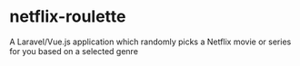 # netflix-roulette
A Laravel/Vue.js application which randomly picks a Netflix movie or series for you based on a selected genre
